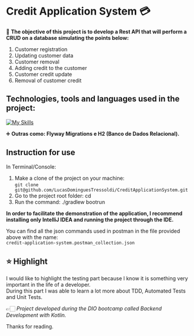 # Credit Application System 💳

🎯 **The objective of this project is to develop a Rest API that will perform a CRUD on a database simulating the points below:**

1. Customer registration
2. Updating customer data
3. Customer removal
4. Adding credit to the customer
5. Customer credit update
6. Removal of customer credit

## Technologies, tools and languages used in the project:
[![My Skills](https://skillicons.dev/icons?i=idea,kotlin,spring,gradle,git,postman,hibernate)](https://skillicons.dev)

➕ **Outras como: Flyway Migrations e H2 (Banco de Dados Relacional).**

## Instruction for use
In Terminal/Console:

1. Make a clone of the project on your machine:  
```git clone git@github.com/LucasDominguesTressoldi/CreditApplicationSystem.git```
2. Go to the project root folder: cd
3. Run the command: ./gradlew bootrun

**In order to facilitate the demonstration of the application, I recommend installing only IntelliJ IDEA and running the project through the IDE.**

You can find all the json commands used in postman in the file provided above with the name:  
```credit-application-system.postman_collection.json```

## ⭐ Highlight

I would like to highlight the testing part because I know it is something very important in the life of a developer.  
During this part I was able to learn a lot more about TDD, Automated Tests and Unit Tests.

👉🏻 *Project developed during the DIO bootcamp called Backend Development with Kotlin.*

Thanks for reading.
